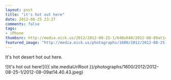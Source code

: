 ```yaml
---
layout: post
title: "it's hot out here"
date: 2012-08-25 23:27
comments: false
tags:
- iPhone
thumbsrc: http://media.eick.us/2012/2012-08-25-1/640x640/2012-08-09at14.40.43.jpeg
featured_image: "http://media.eick.us/photographs/1600/2012/2012-08-25-1/2012-08-09at14.40.43.jpeg"
---
```

It's hot desert hot out here.

![It's hot out here!]({{ site.mediaUrlRoot }}/photographs/1600/2012/2012-08-25-1/2012-08-09at14.40.43.jpeg)
